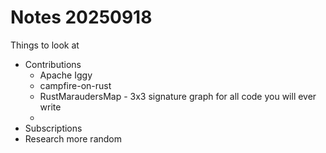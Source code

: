 # Notes 20250918


Things to look at 

- Contributions
    - Apache Iggy
    - campfire-on-rust
    - RustMaraudersMap - 3x3 signature graph for all code you will ever write
    - 
- Subscriptions
- Research more random
